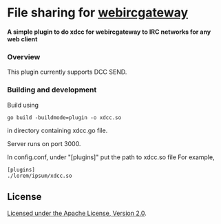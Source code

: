 # File sharing for [webircgateway](https://github.com/kiwiirc/webircgateway)
**A simple plugin to do xdcc for webircgateway to IRC networks for any web client**

### Overview
This plugin currently supports DCC SEND.


### Building and development

Build using
```console
go build -buildmode=plugin -o xdcc.so
```
in directory containing xdcc.go file.

Server runs on port 3000.

In config.conf,
under "[plugins]" put the path to xdcc.so file 
For example,
```console
[plugins]
./lorem/ipsum/xdcc.so
```
## License
[ Licensed under the Apache License, Version 2.0](LICENSE).


